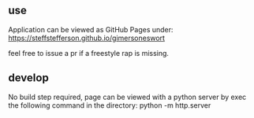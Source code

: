 ## use

Application can be viewed as GitHub Pages under: https://steffstefferson.github.io/gimersoneswort

feel free to issue a pr if a freestyle rap is missing.

## develop

No build step required, page can be viewed with a python server by exec the following command in the directory: python -m http.server
